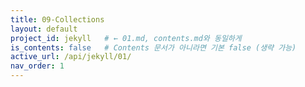 ```yaml
---
title: 09-Collections
layout: default
project_id: jekyll   # ← 01.md, contents.md와 동일하게
is_contents: false   # Contents 문서가 아니라면 기본 false (생략 가능)
active_url: /api/jekyll/01/
nav_order: 1  
---
```


